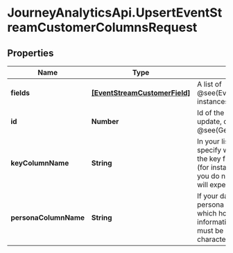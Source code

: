 # JourneyAnalyticsApi.UpsertEventStreamCustomerColumnsRequest

## Properties

Name | Type | Description | Notes
------------ | ------------- | ------------- | -------------
**fields** | [**[EventStreamCustomerField]**](EventStreamCustomerField.md) | A list of @see(EventStreamCustomerField) instances to upsert | [optional] 
**id** | **Number** | Id of the event stream you want to update, obtained via @see(GetEventStreams) | [optional] 
**keyColumnName** | **String** | In your list of columns, you must specify which column contains the key field for your customer (for instance, email address).  If you do not, the loader rule created will expect a cxid to be provided | [optional] 
**personaColumnName** | **String** | If your data is going to have persona data, specify the column which holds the persona information.  Note that personas must be separated by a pipe character if there are multiples | [optional] 


